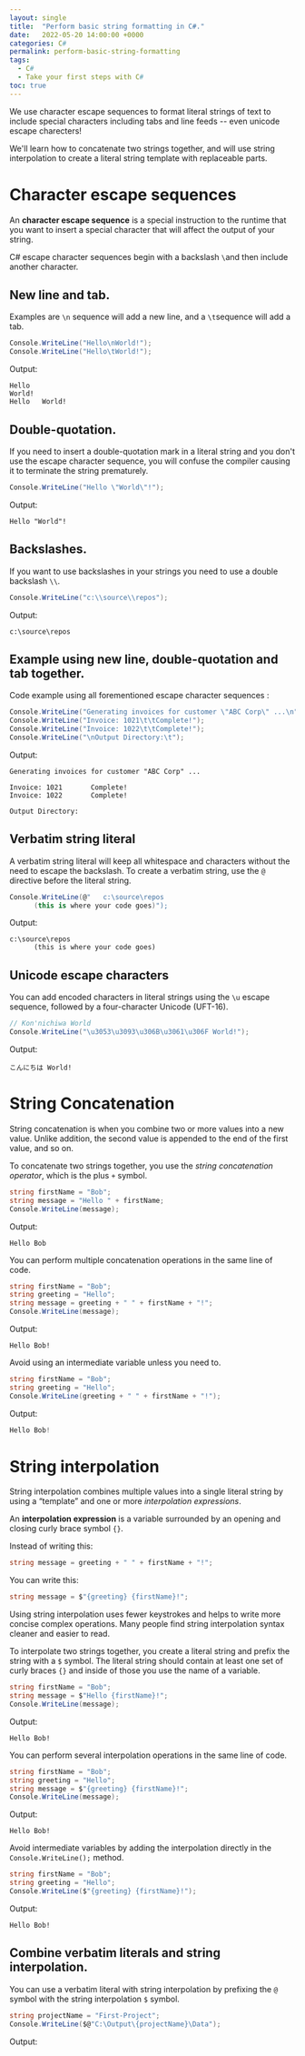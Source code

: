```yaml
---
layout: single
title:  "Perform basic string formatting in C#."
date:   2022-05-20 14:00:00 +0000
categories: C#
permalink: perform-basic-string-formatting
tags:
  - C#
  - Take your first steps with C#
toc: true
---
```


We use character escape sequences to format literal strings of text to include special characters including tabs and line feeds -- even unicode escape charecters!

We'll learn how to concatenate two strings together, and will use string interpolation to create a literal string template with replaceable parts.

# Character escape sequences

An **character escape sequence** is a special instruction to the runtime that you want to insert a special character that will affect the output of your string.

C# escape character sequences begin with a backslash `\`and then include another character. 

## New line and tab.

Examples are `\n` sequence will add a new line, and a `\t`sequence will add a tab.

```csharp
Console.WriteLine("Hello\nWorld!");
Console.WriteLine("Hello\tWorld!");
```

Output:

```
Hello
World!
Hello   World!
```

## Double-quotation.

If you need to insert a double-quotation mark in a literal string and you don't use the escape character sequence, you will confuse the compiler causing it to terminate the string prematurely.

```csharp
Console.WriteLine("Hello \"World\"!");
```

Output:

```
Hello "World"!
```

## Backslashes.

If you want to use backslashes in your strings you need to use a double backslash `\\`.

```csharp
Console.WriteLine("c:\\source\\repos");
```

Output: 

```
c:\source\repos
```

## Example using new line, double-quotation and tab together.

Code example using all forementioned escape character sequences :

```csharp
Console.WriteLine("Generating invoices for customer \"ABC Corp\" ...\n");
Console.WriteLine("Invoice: 1021\t\tComplete!");
Console.WriteLine("Invoice: 1022\t\tComplete!");
Console.WriteLine("\nOutput Directory:\t");
```

Output: 

```
Generating invoices for customer "ABC Corp" ...

Invoice: 1021		Complete!
Invoice: 1022		Complete!

Output Directory:
```

## Verbatim string literal

A verbatim string literal will keep all whitespace and characters without the need to escape the backslash. To create a verbatim string, use the `@` directive before the literal string.

```csharp
Console.WriteLine(@"   c:\source\repos   
      (this is where your code goes)");
```

Output: 

```
c:\source\repos   
      (this is where your code goes)
```

## Unicode escape characters

You can add encoded characters in literal strings using the `\u` escape sequence, followed by a four-character Unicode (UFT-16).

```csharp
// Kon'nichiwa World
Console.WriteLine("\u3053\u3093\u306B\u3061\u306F World!");
```

Output: 

```
こんにちは World!
```

# String Concatenation

String concatenation is when you combine two or more values into a new value. Unlike addition, the second value is appended to the end of the first value, and so on.

To concatenate two strings together, you use the *string concatenation operator*, which is the plus `+` symbol.

```csharp
string firstName = "Bob";
string message = "Hello " + firstName;
Console.WriteLine(message);
```

Output: 

```
Hello Bob
```

You can perform multiple concatenation operations in the same line of code.

```csharp
string firstName = "Bob";
string greeting = "Hello";
string message = greeting + " " + firstName + "!";
Console.WriteLine(message);
```

Output:

```
Hello Bob!
```

Avoid using an intermediate variable unless you need to.

```csharp
string firstName = "Bob";
string greeting = "Hello";
Console.WriteLine(greeting + " " + firstName + "!");
```

Output:

```csharp
Hello Bob!
```

# String interpolation

String interpolation combines multiple values into a single literal string by using a “template” and one or more *interpolation expressions*. 

An **interpolation expression** is a variable surrounded by an opening and closing curly brace symbol `{}`.

Instead of writing this:

```csharp
string message = greeting + " " + firstName + "!";
```

You can write this:

```csharp
string message = $"{greeting} {firstName}!";
```

Using string interpolation uses fewer keystrokes and helps to write more concise complex operations. Many people find string interpolation syntax cleaner and easier to read.

To interpolate two strings together, you create a literal string and prefix the string with a `$` symbol. The literal string should contain at least one set of curly braces `{}` and inside of those you use the name of a variable.

```csharp
string firstName = "Bob";
string message = $"Hello {firstName}!";
Console.WriteLine(message);
```

Output: 

```
Hello Bob!
```

You can perform several interpolation operations in the same line of code.

```csharp
string firstName = "Bob";
string greeting = "Hello";
string message = $"{greeting} {firstName}!";
Console.WriteLine(message);
```

Output: 

```
Hello Bob!
```

Avoid intermediate variables by adding the interpolation directly in the `Console.WriteLine();` method.

```csharp
string firstName = "Bob";
string greeting = "Hello";
Console.WriteLine($"{greeting} {firstName}!");
```

Output: 

```
Hello Bob!
```

## Combine verbatim literals and string interpolation.

You can use a verbatim literal with string interpolation by prefixing the `@` symbol with the string interpolation `$` symbol.

```csharp
string projectName = "First-Project";
Console.WriteLine($@"C:\Output\{projectName}\Data");
```

Output: